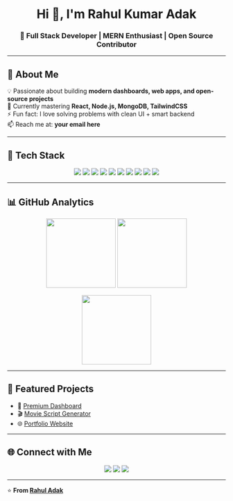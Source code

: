 <h1 align="center">Hi 👋, I'm Rahul Kumar Adak</h1>
<h3 align="center">🚀 Full Stack Developer | MERN Enthusiast | Open Source Contributor</h3>

---

## 🌟 About Me  
💡 Passionate about building **modern dashboards, web apps, and open-source projects**  
🌱 Currently mastering **React, Node.js, MongoDB, TailwindCSS**  
⚡ Fun fact: I love solving problems with clean UI + smart backend  
📫 Reach me at: **your email here**  

---

## 🔧 Tech Stack  

<p align="center">
  <!-- Frontend -->
  <img src="https://img.shields.io/badge/Frontend-React-blue?logo=react&logoColor=white&style=for-the-badge" />
  <img src="https://img.shields.io/badge/HTML-orange?logo=html5&logoColor=white&style=for-the-badge" />
  <img src="https://img.shields.io/badge/CSS-blue?logo=css3&logoColor=white&style=for-the-badge" />
  <img src="https://img.shields.io/badge/JavaScript-yellow?logo=javascript&logoColor=black&style=for-the-badge" />

  <!-- Backend -->
  <img src="https://img.shields.io/badge/Backend-Node.js-green?logo=node.js&logoColor=white&style=for-the-badge" />
  <img src="https://img.shields.io/badge/Express.js-black?logo=express&logoColor=white&style=for-the-badge" />

  <!-- Database -->
  <img src="https://img.shields.io/badge/Database-MongoDB-brightgreen?logo=mongodb&logoColor=white&style=for-the-badge" />

  <!-- Tools -->
  <img src="https://img.shields.io/badge/Tools-Git-black?logo=git&logoColor=white&style=for-the-badge" />
  <img src="https://img.shields.io/badge/Tools-GitHub-gray?logo=github&logoColor=white&style=for-the-badge" />
  <img src="https://img.shields.io/badge/VSCode-blue?logo=visualstudiocode&logoColor=white&style=for-the-badge" />
</p>

---

## 📊 GitHub Analytics  

<p align="center">
  <img src="https://github-readme-stats.vercel.app/api?username=rahuladak&show_icons=true&theme=radical&hide_border=true" height="160px"/>
  <img src="https://github-readme-streak-stats.herokuapp.com/?user=rahuladak&theme=radical&hide_border=true" height="160px"/>
</p>

<p align="center">
  <img src="https://github-readme-stats.vercel.app/api/top-langs/?username=rahuladak&layout=compact&theme=radical&hide_border=true" height="160px"/>
</p>

---

## 🚀 Featured Projects  

- 📌 [Premium Dashboard](https://github.com/rahuladak/dashboard)  
- 🎬 [Movie Script Generator](https://github.com/rahuladak/movie-script)  
- 🌐 [Portfolio Website](https://your-portfolio-link)  

---

## 🌐 Connect with Me  

<p align="center">
  <a href="https://linkedin.com/in/your-linkedin"><img src="https://img.shields.io/badge/LinkedIn-blue?logo=linkedin&logoColor=white&style=for-the-badge"></a>
  <a href="mailto:your-email@gmail.com"><img src="https://img.shields.io/badge/Email-D14836?logo=gmail&logoColor=white&style=for-the-badge"></a>
  <a href="https://your-portfolio-link"><img src="https://img.shields.io/badge/Portfolio-24292f?logo=githubpages&logoColor=white&style=for-the-badge"></a>
</p>

---

⭐️ **From [Rahul Adak](https://github.com/rahuladak)**
